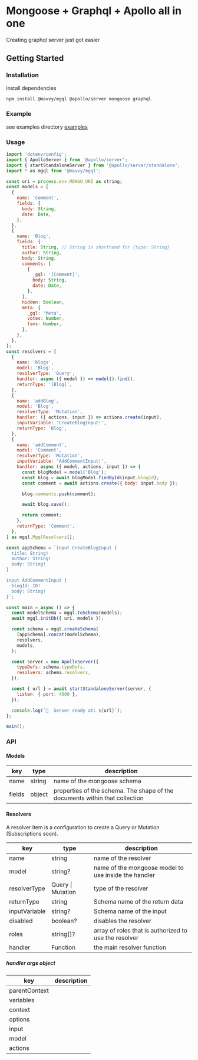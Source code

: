 # Mongoose + Graphql + Apollo all in one

Creating graphql server just got easier

## Getting Started

### Installation

install dependencies

```bash
npm install @mavvy/mgql @apollo/server mongoose graphql
```

### Example
see examples directory [examples](/examples)

### Usage

```javascript
import 'dotenv/config';
import { ApolloServer } from '@apollo/server';
import { startStandaloneServer } from '@apollo/server/standalone';
import * as mgql from '@mavvy/mgql';

const uri = process.env.MONGO_URI as string;
const models = [
  {
    name: 'Comment',
    fields: {
      body: String,
      date: Date,
    },
  },
  {
    name: 'Blog',
    fields: {
      title: String, // String is shorthand for {type: String}
      author: String,
      body: String,
      comments: [
        {
          _gql: '[Comment]',
          body: String,
          date: Date,
        },
      ],
      hidden: Boolean,
      meta: {
        _gql: 'Meta',
        votes: Number,
        favs: Number,
      },
    },
  },
];
const resolvers = [
  {
    name: 'blogs',
    model: 'Blog',
    resolverType: 'Query',
    handler: async ({ model }) => model().find(),
    returnType: '[Blog]',
  },
  {
    name: 'addBlog',
    model: 'Blog',
    resolverType: 'Mutation',
    handler: ({ actions, input }) => actions.create(input),
    inputVariable: 'CreateBlogInput!',
    returnType: 'Blog',
  },
  {
    name: 'addComment',
    model: 'Comment',
    resolverType: 'Mutation',
    inputVariable: 'AddCommentInput!',
    handler: async ({ model, actions, input }) => {
      const blogModel = model('Blog');
      const blog = await blogModel.findById(input.blogId);
      const comment = await actions.create({ body: input.body });

      blog.comments.push(comment);

      await blog.save();

      return comment;
    },
    returnType: 'Comment',
  },
] as mgql.MgqlResolvers[];

const appSchema = `input CreateBlogInput {
  title: String!
  author: String!
  body: String!
}

input AddCommentInput {
  blogId: ID!
  body: String!
}`;

const main = async () => {
  const modelSchema = mgql.toSchema(models);
  await mgql.initDb({ uri, models });

  const schema = mgql.createSchema(
    [appSchema].concat(modelSchema),
    resolvers,
    models,
  );

  const server = new ApolloServer({
    typeDefs: schema.typeDefs,
    resolvers: schema.resolvers,
  });

  const { url } = await startStandaloneServer(server, {
    listen: { port: 4000 },
  });

  console.log(`🚀  Server ready at: ${url}`);
};

main();
```

### API

#### Models

|key|type|description|
|---|-------|----|
|name|string|name of the mongoose schema|
|fields|object|properties of the schema. The shape of the documents within that collection|


#### Resolvers

A resolver item is a configuration to create a Query or Mutation (Subscriptions soon).


|key|type|description|
|---|-------|----|
|name|string|name of the resolver|
|model|string?|name of the mongoose model to use inside the handler|
|resolverType|Query \| Mutation|type of the resolver|
|returnType|string|Schema name of the return data|
|inputVariable|string?|Schema name of the input|
|disabled|boolean?|disables the resolver|
|roles|string[]?|array of roles that is authorized to use the resolver|
|handler|Function|the main resolver function|

##### handler args object
|key|description|
|---|-----------|
|parentContext||
|variables||
|context||
|options||
|input||
|model||
|actions||
